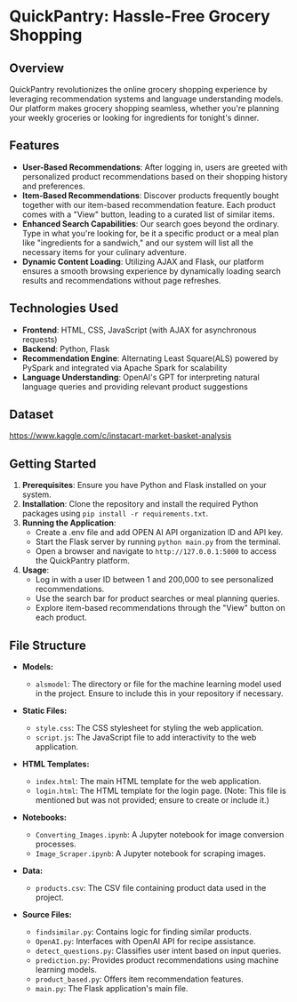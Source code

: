 # QuickPantry: Hassle-Free Grocery Shopping

## Overview

QuickPantry revolutionizes the online grocery shopping experience by leveraging recommendation systems and language understanding models. Our platform makes grocery shopping seamless, whether you're planning your weekly groceries or looking for ingredients for tonight's dinner.

## Features

- **User-Based Recommendations**: After logging in, users are greeted with personalized product recommendations based on their shopping history and preferences.
- **Item-Based Recommendations**: Discover products frequently bought together with our item-based recommendation feature. Each product comes with a "View" button, leading to a curated list of similar items.
- **Enhanced Search Capabilities**: Our search goes beyond the ordinary. Type in what you're looking for, be it a specific product or a meal plan like "ingredients for a sandwich," and our system will list all the necessary items for your culinary adventure.
- **Dynamic Content Loading**: Utilizing AJAX and Flask, our platform ensures a smooth browsing experience by dynamically loading search results and recommendations without page refreshes.

## Technologies Used

- **Frontend**: HTML, CSS, JavaScript (with AJAX for asynchronous requests)
- **Backend**: Python, Flask
- **Recommendation Engine**: Alternating Least Square(ALS) powered by PySpark and integrated via Apache Spark for scalability
- **Language Understanding**: OpenAI's GPT for interpreting natural language queries and providing relevant product suggestions

## Dataset 
https://www.kaggle.com/c/instacart-market-basket-analysis

## Getting Started

1. **Prerequisites**: Ensure you have Python and Flask installed on your system.
2. **Installation**: Clone the repository and install the required Python packages using `pip install -r requirements.txt`.
3. **Running the Application**:
    - Create a .env file and add OPEN AI API organization ID and API key.
    - Start the Flask server by running `python main.py` from the terminal.
    - Open a browser and navigate to `http://127.0.0.1:5000` to access the QuickPantry platform.
5. **Usage**:
    - Log in with a user ID between 1 and 200,000 to see personalized recommendations.
    - Use the search bar for product searches or meal planning queries.
    - Explore item-based recommendations through the "View" button on each product.

## File Structure

- **Models:**
  - `alsmodel`: The directory or file for the machine learning model used in the project. Ensure to include this in your repository if necessary.

- **Static Files:**
  - `style.css`: The CSS stylesheet for styling the web application.
  - `script.js`: The JavaScript file to add interactivity to the web application.

- **HTML Templates:**
  - `index.html`: The main HTML template for the web application.
  - `login.html`: The HTML template for the login page. (Note: This file is mentioned but was not provided; ensure to create or include it.)

- **Notebooks:**
  - `Converting_Images.ipynb`: A Jupyter notebook for image conversion processes.
  - `Image_Scraper.ipynb`: A Jupyter notebook for scraping images.

- **Data:**
  - `products.csv`: The CSV file containing product data used in the project.

- **Source Files:**
  - `findsimilar.py`: Contains logic for finding similar products.
  - `OpenAI.py`: Interfaces with OpenAI API for recipe assistance.
  - `detect_questions.py`: Classifies user intent based on input queries.
  - `prediction.py`: Provides product recommendations using machine learning models.
  - `product_based.py`: Offers item recommendation features.
  - `main.py`: The Flask application's main file.

